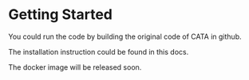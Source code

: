 # Getting Started

You could run the code by building the original code of CATA in github.

The installation instruction could be found in this docs.

The docker image will be released soon.&#x20;
